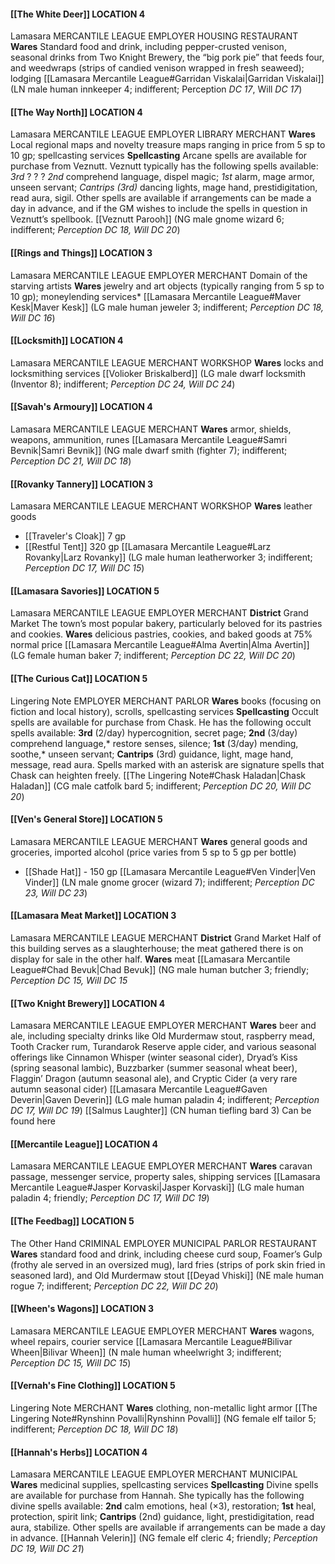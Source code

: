 
#### [[The White Deer]] LOCATION 4 
Lamasara MERCANTILE LEAGUE EMPLOYER HOUSING RESTAURANT 
**Wares** Standard food and drink, including pepper-crusted venison, seasonal drinks from Two Knight Brewery, the “big pork pie” that feeds four, and weedwraps (strips of candied venison wrapped in fresh seaweed); lodging 
[[Lamasara Mercantile League#Garridan Viskalai|Garridan Viskalai]] (LN male human innkeeper 4; indifferent; Perception *DC 17*, Will *DC 17*) 

#### [[The Way North]] LOCATION 4 
Lamasara MERCANTILE LEAGUE EMPLOYER LIBRARY MERCHANT 
**Wares** Local regional maps and novelty treasure maps ranging in price from 5 sp to 10 gp; spellcasting services 
**Spellcasting** Arcane spells are available for purchase from Veznutt. Veznutt typically has the following spells available: *3rd* ? ? ? *2nd* comprehend language, dispel magic; *1st* alarm, mage armor, unseen servant; *Cantrips (3rd)* dancing lights, mage hand, prestidigitation, read aura, sigil. Other spells are available if arrangements can be made a day in advance, and if the GM wishes to include the spells in question in Veznutt’s spellbook. 
[[Veznutt Parooh]] (NG male gnome wizard 6; indifferent; *Perception DC 18, Will DC 20*) 

#### [[Rings and Things]] LOCATION 3 
Lamasara MERCANTILE LEAGUE EMPLOYER MERCHANT 
Domain of the starving artists
**Wares** jewelry and art objects (typically ranging from 5 sp to 10 gp); moneylending services* 
[[Lamasara Mercantile League#Maver Kesk|Maver Kesk]] (LG male human jeweler 3; indifferent; *Perception DC 18, Will DC 16*)

#### [[Locksmith]] LOCATION 4
Lamasara MERCANTILE LEAGUE MERCHANT WORKSHOP 
**Wares** locks and locksmithing services 
[[Volioker Briskalberd]] (LG male dwarf locksmith (Inventor 8); indifferent; *Perception DC 24, Will DC 24*) 

#### [[Savah's Armoury]] LOCATION 4
Lamasara MERCANTILE LEAGUE MERCHANT 
**Wares** armor, shields, weapons, ammunition, runes 
[[Lamasara Mercantile League#Samri Bevnik|Samri Bevnik]] (NG male dwarf smith (fighter 7); indifferent; *Perception DC 21, Will DC 18*) 

#### [[Rovanky Tannery]] LOCATION 3 
Lamasara MERCANTILE LEAGUE MERCHANT WORKSHOP 
**Wares** leather goods 
- [[Traveler's Cloak]] 7 gp
- [[Restful Tent]] 320 gp 
[[Lamasara Mercantile League#Larz Rovanky|Larz Rovanky]] (LG male human leatherworker 3; indifferent; *Perception DC 17, Will DC 15*) 

#### [[Lamasara Savories]] LOCATION 5 
Lamasara MERCANTILE LEAGUE EMPLOYER MERCHANT 
**District** Grand Market
The town’s most popular bakery, particularly beloved for its pastries and cookies. 
**Wares** delicious pastries, cookies, and baked goods at 75% normal price 
[[Lamasara Mercantile League#Alma Avertin|Alma Avertin]] (LG female human baker 7; indifferent; *Perception DC 22, Will DC 20*) 

#### [[The Curious Cat]] LOCATION 5 
Lingering Note EMPLOYER MERCHANT PARLOR 
**Wares** books (focusing on fiction and local history), scrolls, spellcasting services 
**Spellcasting** Occult spells are available for purchase from Chask. He has the following occult spells available: **3rd** (2/day) hypercognition, secret page; **2nd** (3/day) comprehend language,* restore senses, silence; **1st** (3/day) mending, soothe,* unseen servant; **Cantrips** (3rd) guidance, light, mage hand, message, read aura. Spells marked with an asterisk are signature spells that Chask can heighten freely. 
[[The Lingering Note#Chask Haladan|Chask Haladan]] (CG male catfolk bard 5; indifferent; *Perception DC 20, Will DC 20*)

#### [[Ven's General Store]] LOCATION 5 
Lamasara MERCANTILE LEAGUE MERCHANT 
**Wares** general goods and groceries, imported alcohol (price varies from 5 sp to 5 gp per bottle) 
- [[Shade Hat]] - 150 gp
[[Lamasara Mercantile League#Ven Vinder|Ven Vinder]] (LN male gnome grocer (wizard 7); indifferent; *Perception DC 23, Will DC 23*) 

#### [[Lamasara Meat Market]] LOCATION 3 
Lamasara MERCANTILE LEAGUE MERCHANT 
**District** Grand Market
Half of this building serves as a slaughterhouse; the meat gathered there is on display for sale in the other half. 
**Wares** meat 
[[Lamasara Mercantile League#Chad Bevuk|Chad Bevuk]] (NG male human butcher 3; friendly; *Perception DC 15, Will DC 15* 

#### [[Two Knight Brewery]] LOCATION 4 
Lamasara MERCANTILE LEAGUE EMPLOYER MERCHANT 
**Wares** beer and ale, including specialty drinks like Old Murdermaw stout, raspberry mead, Tooth Cracker rum, Turandarok Reserve apple cider, and various seasonal offerings like Cinnamon Whisper (winter seasonal cider), Dryad’s Kiss (spring seasonal lambic), Buzzbarker (summer seasonal wheat beer), Flaggin’ Dragon (autumn seasonal ale), and Cryptic Cider (a very rare autumn seasonal cider) 
[[Lamasara Mercantile League#Gaven Deverin|Gaven Deverin]] (LG male human paladin 4; indifferent; *Perception DC 17, Will DC 19*)
[[Salmus Laughter]] (CN human tiefling bard 3) Can be found here

#### [[Mercantile League]] LOCATION 4
Lamasara MERCANTILE LEAGUE EMPLOYER MERCHANT 
**Wares** caravan passage, messenger service, property sales, shipping services 
[[Lamasara Mercantile League#Jasper Korvaski|Jasper Korvaski]] (LG male human paladin 4; friendly; *Perception DC 17, Will DC 19*) 

#### [[The Feedbag]] LOCATION 5 
The Other Hand CRIMINAL EMPLOYER MUNICIPAL PARLOR RESTAURANT 
**Wares** standard food and drink, including cheese curd soup, Foamer’s Gulp (frothy ale served in an oversized mug), lard fries (strips of pork skin fried in seasoned lard), and Old Murdermaw stout 
[[Deyad Vhiski]] (NE male human rogue 7; indifferent; *Perception DC 22, Will DC 20*)

#### [[Wheen's Wagons]] LOCATION 3 
Lamasara MERCANTILE LEAGUE EMPLOYER MERCHANT 
**Wares** wagons, wheel repairs, courier service 
[[Lamasara Mercantile League#Bilivar Wheen|Bilivar Wheen]] (N male human wheelwright 3; indifferent; *Perception DC 15, Will DC 15*)

#### [[Vernah's Fine Clothing]] LOCATION 5 
Lingering Note MERCHANT 
**Wares** clothing, non-metallic light armor 
[[The Lingering Note#Rynshinn Povalli|Rynshinn Povalli]] (NG female elf tailor 5; indifferent; *Perception DC 18, Will DC 18*) 

#### [[Hannah's Herbs]] LOCATION 4
Lamasara MERCANTILE LEAGUE EMPLOYER MERCHANT MUNICIPAL 
**Wares** medicinal supplies, spellcasting services 
**Spellcasting** Divine spells are available for purchase from Hannah. She typically has the following divine spells available: **2nd** calm emotions, heal (×3), restoration; **1st** heal, protection, spirit link; **Cantrips** (2nd) guidance, light, prestidigitation, read aura, stabilize. Other spells are available if arrangements can be made a day in advance. 
[[Hannah Velerin]] (NG female elf cleric 4; friendly; *Perception DC 19, Will DC 21*)
